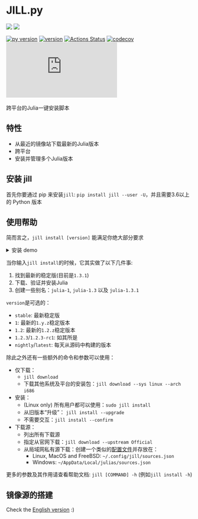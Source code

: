 # JILL.py

![](https://img.shields.io/badge/system-Windows%7CmacOS%7CLinux%7CFreeBSD-yellowgreen)
![](https://img.shields.io/badge/arch-i686%7Cx86__64%7CARMv7%7CARMv8-yellowgreen)

[![py version](https://img.shields.io/pypi/pyversions/jill.svg?logo=python&logoColor=white)](https://pypi.org/project/jill)
[![version](https://img.shields.io/pypi/v/jill.svg)](https://github.com/johnnychen94/jill.py/releases)
[![Actions Status](https://github.com/johnnychen94/jill.py/workflows/Unit%20test/badge.svg
)](https://github.com/johnnychen94/jill.py/actions)
[![codecov](https://codecov.io/gh/johnnychen94/jill.py/branch/master/graph/badge.svg)](https://codecov.io/gh/johnnychen94/jill.py)
[![release-date](https://img.shields.io/github/release-date/johnnychen94/jill.py)](https://github.com/johnnychen94/jill.py/releases)

跨平台的Julia一键安装脚本

## 特性

* 从最近的镜像站下载最新的Julia版本
* 跨平台
* 安装并管理多个Julia版本

## 安装 jill

首先你要通过 pip 来安装`jill`: `pip install jill --user -U`，并且需要3.6以上的 Python 版本


## 使用帮助

简而言之，`jill install [version]` 能满足你绝大部分要求

<details>
<summary>安装 demo</summary>
<img class="install" src="screenshots/install_demo.png"/>
</details>

当你输入`jill install`的时候，它其实做了以下几件事:

1. 找到最新的稳定版(目前是`1.3.1`)
2. 下载、验证并安装Julia
3. 创建一些别名：`julia-1`, `julia-1.3` 以及  `julia-1.3.1`

`version`是可选的：

- `stable`: 最新稳定版
- `1`: 最新的`1.y.z`稳定版本
- `1.2`: 最新的`1.2.z`稳定版本
- `1.2.3`/`1.2.3-rc1`: 如其所是
- `nightly`/`latest`: 每天从源码中构建的版本

除此之外还有一些额外的命令和参数可以使用：

* 仅下载：
    - `jill download`
    - 下载其他系统及平台的安装包：`jill download --sys linux --arch i686`
* 安装：
    - (Linux only) 所有用户都可以使用：`sudo jill install`
    - 从旧版本“升级”： `jill install --upgrade`
    - 不需要交互：`jill install --confirm`
* 下载源：
    - 列出所有下载源
    - 指定从官网下载：`jill download --upstream Official`
    - 从局域网私有源下载：创建一个类似的[配置文件](jill/config/sources.json)并存放在：
        * Linux, MacOS and FreeBSD: `~/.config/jill/sources.json`
        * Windows: `~/AppData/Local/julias/sources.json`

更多的参数及其作用请查看帮助文档: `jill [COMMAND] -h` (例如`jill install -h`)

## 镜像源的搭建

Check the [English version](README.md) :)
